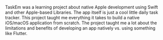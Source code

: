 TaskEm was a learning project about native Apple development using Swift and other Apple-based Libraries. The app itself is just a cool little daily task tracker. This project taught me everything it takes to build a native iOS/macOS application from scratch. 
The project taught me a lot about the limitations and benefits of developing an app natively vs. using something like Flutter. 
